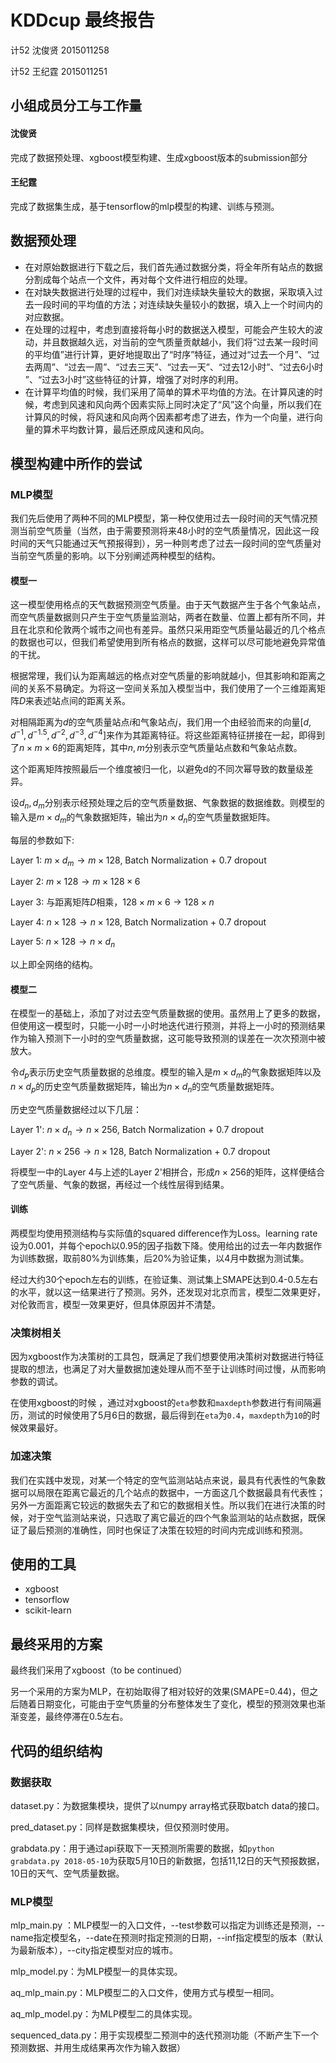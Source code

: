 # KDDcup 最终报告 

计52 沈俊贤 2015011258

计52 王纪霆 2015011251

## 小组成员分工与工作量 

#### 沈俊贤

完成了数据预处理、xgboost模型构建、生成xgboost版本的submission部分

#### 王纪霆

完成了数据集生成，基于tensorflow的mlp模型的构建、训练与预测。

## 数据预处理

- 在对原始数据进行下载之后，我们首先通过数据分类，将全年所有站点的数据分割成每个站点一个文件，再对每个文件进行相应的处理。
- 在对缺失数据进行处理的过程中，我们对连续缺失量较大的数据，采取填入过去一段时间的平均值的方法；对连续缺失量较小的数据，填入上一个时间内的对应数据。
- 在处理的过程中，考虑到直接将每小时的数据送入模型，可能会产生较大的波动，并且数据越久远，对当前的空气质量贡献越小，我们将“过去某一段时间的平均值”进行计算，更好地提取出了“时序”特征，通过对“过去一个月”、“过去两周”、“过去一周”、“过去三天”、“过去一天”、“过去12小时”、“过去6小时 ”、“过去3小时”这些特征的计算，增强了对时序的利用。
- 在计算平均值的时候，我们采用了简单的算术平均值的方法。在计算风速的时候，考虑到风速和风向两个因素实际上同时决定了“风”这个向量，所以我们在计算风的时候，将风速和风向两个因素都考虑了进去，作为一个向量，进行向量的算术平均数计算，最后还原成风速和风向。

## 模型构建中所作的尝试 

### MLP模型

我们先后使用了两种不同的MLP模型，第一种仅使用过去一段时间的天气情况预测当前空气质量（当然，由于需要预测将来48小时的空气质量情况，因此这一段时间的天气只能通过天气预报得到），另一种则考虑了过去一段时间的空气质量对当前空气质量的影响。以下分别阐述两种模型的结构。

#### 模型一

这一模型使用格点的天气数据预测空气质量。由于天气数据产生于各个气象站点，而空气质量数据则只产生于空气质量监测站，两者在数量、位置上都有所不同，并且在北京和伦敦两个城市之间也有差异。虽然只采用距空气质量站最近的几个格点的数据也可以，但我们希望使用到所有格点的数据，这样可以尽可能地避免异常值的干扰。

根据常理，我们认为距离越远的格点对空气质量的影响就越小，但其影响和距离之间的关系不易确定。为将这一空间关系加入模型当中，我们使用了一个三维距离矩阵$D$来表述站点间的距离关系。

对相隔距离为$d$的空气质量站点$i$和气象站点$j$，我们用一个由经验而来的向量$[d, d^{-1}, d^{-1.5}, d^{-2}, d^{-3}, d^{-4} ]$来作为其距离特征。将这些距离特征拼接在一起，即得到了$n \times m \times 6$的距离矩阵，其中$n, m$分别表示空气质量站点数和气象站点数。

这个距离矩阵按照最后一个维度被归一化，以避免d的不同次幂导致的数量级差异。

设$d_n, d_m$分别表示经预处理之后的空气质量数据、气象数据的数据维数。则模型的输入是$m \times d_m$的气象数据矩阵，输出为$n \times d_n$的空气质量数据矩阵。

每层的参数如下:

Layer 1: $m \times d_m \to m \times 128$, Batch Normalization + 0.7 dropout

Layer 2: $m \times 128 \to m \times 128 \times 6$

Layer 3: 与距离矩阵$D$相乘，$128 \times m \times 6 \to 128 \times n$

Layer 4: $n \times 128 \to n \times 128$, Batch Normalization + 0.7 dropout

Layer 5: $n \times 128 \to n \times d_n$

以上即全网络的结构。

#### 模型二

在模型一的基础上，添加了对过去空气质量数据的使用。虽然用上了更多的数据，但使用这一模型时，只能一小时一小时地迭代进行预测，并将上一小时的预测结果作为输入预测下一小时的空气质量数据，这可能导致预测的误差在一次次预测中被放大。

令$d_p$表示历史空气质量数据的总维度。模型的输入是$m \times d_m$的气象数据矩阵以及$n\times d_p$的历史空气质量数据矩阵，输出为$n \times d_n$的空气质量数据矩阵。

历史空气质量数据经过以下几层：

Layer 1': $n \times d_n \to n \times 256$, Batch Normalization + 0.7 dropout

Layer 2': $n \times 256 \to n \times 128$, Batch Normalization + 0.7 dropout

将模型一中的Layer 4与上述的Layer 2'相拼合，形成$n \times 256$的矩阵，这样便结合了空气质量、气象的数据，再经过一个线性层得到结果。

#### 训练

两模型均使用预测结构与实际值的squared difference作为Loss。learning rate设为0.001，并每个epoch以0.95的因子指数下降。使用给出的过去一年内数据作为训练数据，取前80%为训练集，后20%为验证集，以4月中数据为测试集。

经过大约30个epoch左右的训练，在验证集、测试集上SMAPE达到0.4-0.5左右的水平，就以这一结果进行了预测。另外，还发现对北京而言，模型二效果更好，对伦敦而言，模型一效果更好，但具体原因并不清楚。

### 决策树相关

因为xgboost作为决策树的工具包，既满足了我们想要使用决策树对数据进行特征提取的想法，也满足了对大量数据加速处理从而不至于让训练时间过慢，从而影响参数的调试。

在使用xgboost的时候 ，通过对xgboost的`eta`参数和`maxdepth`参数进行有间隔遍历，测试的时候使用了5月6日的数据，最后得到在`eta`为`0.4`，`maxdepth`为`10`的时候效果最好。

### 加速决策 

我们在实践中发现，对某一个特定的空气监测站站点来说，最具有代表性的气象数据可以局限在距离它最近的几个站点的数据中，一方面这几个数据最具有代表性；另外一方面距离它较远的数据失去了和它的数据相关性。所以我们在进行决策的时候，对于空气监测站来说，只选取了离它最近的四个气象监测站的站点数据，既保证了最后预测的准确性，同时也保证了决策在较短的时间内完成训练和预测。

## 使用的工具

- xgboost
- tensorflow
- scikit-learn

## 最终采用的方案

最终我们采用了xgboost（to be continued）

另一个采用的方案为MLP，在初始取得了相对较好的效果(SMAPE=0.44)，但之后随着日期变化，可能由于空气质量的分布整体发生了变化，模型的预测效果也渐渐变差，最终停滞在0.5左右。

##  代码的组织结构

### 数据获取

dataset.py：为数据集模块，提供了以numpy array格式获取batch data的接口。

pred\_dataset.py：同样是数据集模块，但仅预测时使用。

grabdata.py：用于通过api获取下一天预测所需要的数据，如`python grabdata.py 2018-05-10`为获取5月10日的新数据，包括11,12日的天气预报数据，10日的天气、空气质量数据。

### MLP模型

mlp\_main.py ：MLP模型一的入口文件，--test参数可以指定为训练还是预测，--name指定模型名，--date在预测时指定预测的日期，--inf指定模型的版本（默认为最新版本），--city指定模型对应的城市。

mlp\_model.py：为MLP模型一的具体实现。

aq\_mlp\_main.py：MLP模型二的入口文件，使用方式与模型一相同。

aq\_mlp\_model.py：为MLP模型二的具体实现。

sequenced\_data.py：用于实现模型二预测中的迭代预测功能（不断产生下一个预测数据、并用生成结果再次作为输入数据）

